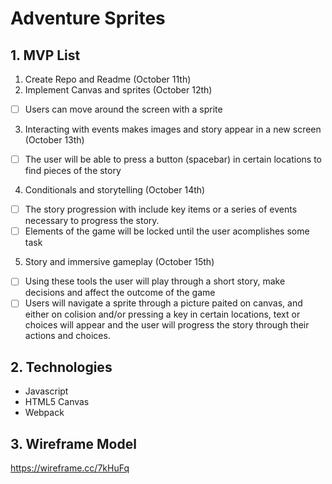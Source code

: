 # Adventure Sprites

## 1. MVP List
1. Create Repo and Readme (October 11th)
2. Implement Canvas and sprites (October 12th)
  - [ ] Users can move around the screen with a sprite
3. Interacting with events makes images and story appear in a new screen (October 13th)
  - [ ] The user will be able to press a button (spacebar) in certain locations to find pieces of the story
4. Conditionals and storytelling (October 14th)
  - [ ] The story progression with include key items or a series of events necessary to progress the story. 
  - [ ] Elements of the game will be locked until the user acomplishes some task
5. Story and immersive gameplay (October 15th)
  - [ ] Using these tools the user will play through a short story, make decisions and affect the outcome of the game
  - [ ] Users will navigate a sprite through a picture paited on canvas, and either on colision and/or pressing a key in certain locations, text or choices will appear and the user will progress the story through their actions and choices. 
  
  ## 2. Technologies
  * Javascript
  * HTML5 Canvas
  * Webpack 
## 3. Wireframe Model

https://wireframe.cc/7kHuFq

